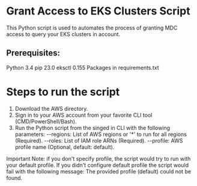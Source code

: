 # Grant Access to EKS Clusters Script
This Python script is used to automates the process of granting MDC access to query your EKS clusters in account.

## Prerequisites:
Python 3.4
pip 23.0
eksctl 0.155
Packages in requirements.txt

# Steps to run the script
1. Download the AWS directory.
2. Sign in to your AWS account from your favorite CLI tool (CMD/PowerShell/Bash).
3. Run the Python script from the singed in CLI with the following parameters:
--regions: List of AWS regions or '*' to run for all regions (Required).
--roles: List of IAM role ARNs (Required).
--profile: AWS profile name (Optional, default: default).

Important Note: if you don't specify profile, the script would try to run with your default profile.
If you didn't configure default profile the script would fail with the following message:
The provided profile (default) could not be found.

